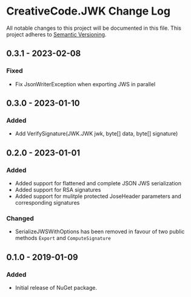 # CreativeCode.JWK Change Log

All notable changes to this project will be documented in this file.
This project adheres to [Semantic Versioning](http://semver.org/).

## 0.3.1 - 2023-02-08

### Fixed
- Fix JsonWriterException when exporting JWS in parallel

## 0.3.0 - 2023-01-10

### Added
- Add VerifySignature(JWK.JWK jwk, byte[] data, byte[] signature)

## 0.2.0 - 2023-01-01

### Added
- Added support for flattened and complete JSON JWS serialization
- Added support for RSA signatures
- Added support for mulitple protected JoseHeader parameters and corresponding signatures

### Changed
- SerializeJWSWithOptions has been removed in favour of two public methods ``Èxport`` and ``ComputeSignature``

## 0.1.0 - 2019-01-09

### Added
- Initial release of NuGet package.
